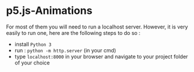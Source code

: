 # p5.js-Animations
For most of them you will need to run a localhost server. However, it is very easily to run one, here are the following steps to do so : 
 - install `Python 3` 
 - run : `python -m http.server` (in your cmd)
 - type `localhost:8000` in your browser and navigate to your project folder of your choice
